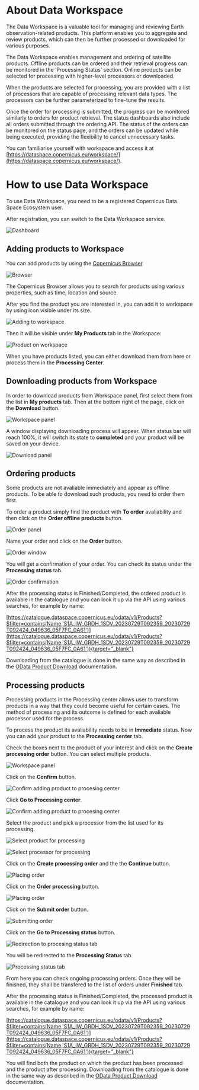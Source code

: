 # About Data Workspace

The Data Workspace is a valuable tool for managing and reviewing Earth observation-related products. This platform enables you to aggregate and review products, which can then be further processed or downloaded for various purposes.

The Data Workspace enables management and ordering of satellite products. Offline products can be ordered and their retrieval progress can be monitored in the ‘Processing Status’ section. Online products can be selected for processing with higher-level processors or downloaded.

When the products are selected for processing, you are provided with a list of processors that are capable of processing relevant data types. The processors can be further parameterized to fine-tune the results.

Once the order for processing is submitted, the progress can be monitored similarly to orders for product retrieval. The status dashboards also include all orders submitted through the ordering API. The status of the orders can be monitored on the status page, and the orders can be updated while being executed, providing the flexibility to cancel unnecessary tasks.

You can familiarise yourself with workspace and access it at [https://dataspace.copernicus.eu/workspace/](https://dataspace.copernicus.eu/workspace/).

# How to use Data Workspace

To use Data Workspace, you need to be a registered Copernicus Data Space Ecosystem user.

After registration, you can switch to the Data Workspace service.

![Dashboard](_images/DW-scr_1.png)

## Adding products to Workspace

You can add products by using the [Copernicus Browser](https://dataspace.copernicus.eu/browser/).

![Browser](_images/DW-scr_2.png)

The Copernicus Browser allows you to search for products using various properties, such as time, location and source.

After you find the product you are interested in, you can add it to workspace by using icon visible under its size.

![Adding to workspace](_images/DW-scr_3_2.png)

Then it will be visible under **My Products** tab in the Workspace:

![Product on workspace](_images/DW-scr_4.png)

When you have products listed, you can either download them from here or process them in the **Processing Center**.

## Downloading products from Workspace

In order to download products from Workspace panel, first select them from the list in **My products** tab. Then at the bottom right of the page, click on the **Download** button.

![Workspace panel](_images/DW-download.png)

A window displaying downloading process will appear. When status bar will reach 100%, it will switch its state to **completed** and your product will be saved on your device.

![Download panel](_images/DW-download_status.png)

## Ordering products

Some products are not avaliable immediately and appear as offline products. To be able to download such products, you need to order them first.

To order a product simply find the product with **To order** avaliability and then click on the **Order offline products** button.

![Order panel](_images/DW-order_1.png)

Name your order and click on the **Order** button.

![Order window](_images/DW-order_2.png)

You will get a confirmation of your order. You can check its status under the **Processing status** tab.

![Order confirmation](_images/DW-order_3.png)

After the processing status is Finished/Completed, the ordered product is available in the catalogue and you can look it up via the API using various searches, for example by name:

[https://catalogue.dataspace.copernicus.eu/odata/v1/Products?$filter=contains(Name,'S1A_IW_GRDH_1SDV_20230729T092359_20230729T092424_049636_05F7FC_0A61')](https://catalogue.dataspace.copernicus.eu/odata/v1/Products?$filter=contains(Name,'S1A_IW_GRDH_1SDV_20230729T092359_20230729T092424_049636_05F7FC_0A61')){target="_blank"}

Downloading from the catalogue is done in the same way as described in the <a href="https://documentation.dataspace.copernicus.eu/APIs/OData.html#product-download" target="_blank">OData Product Download</a> documentation.

## Processing products

Processing products in the Processing center allows user to transform products in a way that they could become useful for certain cases. The method of processing and its outcome is defined for each avaliable processor used for the process.

To process the product its avaliability needs to be in **Immediate** status. Now you can add your product to the **Processing center** tab.

Check the boxes next to the product of your interest and click on the **Create processing order** button. You can select multiple products.

![Workspace panel](_images/DW-process_1.png)

Click on the **Confirm** button.

![Confirm adding product to procesing center](_images/DW-process_2.png)

Click **Go to Processing center**.

![Confirm adding product to procesing center](_images/DW-process_3.png)

Select the product and pick a processor from the list used for its processing.

![Select product for processing](_images/DW-process_4.png)

![Select processor for processing](_images/DW-process_5.png)

Click on the **Create processing order** and the the **Continue** button.

![Placing order](_images/DW-process_6.png)

Click on the **Order processing** button.

![Placing order](_images/DW-process_7.png)

Click on the **Submit order** button.

![Submitting order](_images/DW-process_8.png)

Click on the **Go to Processing status** button.

![Redirection to procesing status tab](_images/DW-process_9.png)

You will be redirected to the **Processing Status** tab.

![Processing status tab](_images/DW-process_10.png)

From here you can check ongoing processing orders. Once they will be finished, they shall be transfered to the list of orders under **Finished** tab.

After the processing status is Finished/Completed, the processed product is available in the catalogue and you can look it up via the API using various searches, for example by name:

[https://catalogue.dataspace.copernicus.eu/odata/v1/Products?$filter=contains(Name,'S1A_IW_GRDH_1SDV_20230729T092359_20230729T092424_049636_05F7FC_0A61')](https://catalogue.dataspace.copernicus.eu/odata/v1/Products?$filter=contains(Name,'S1A_IW_GRDH_1SDV_20230729T092359_20230729T092424_049636_05F7FC_0A61')){target="_blank"}

You will find both the product on which the product has been processed and the product after processing. Downloading from the catalogue is done in the same way as described in the <a href="https://documentation.dataspace.copernicus.eu/APIs/OData.html#product-download" target="_blank">OData Product Download</a> documentation.
